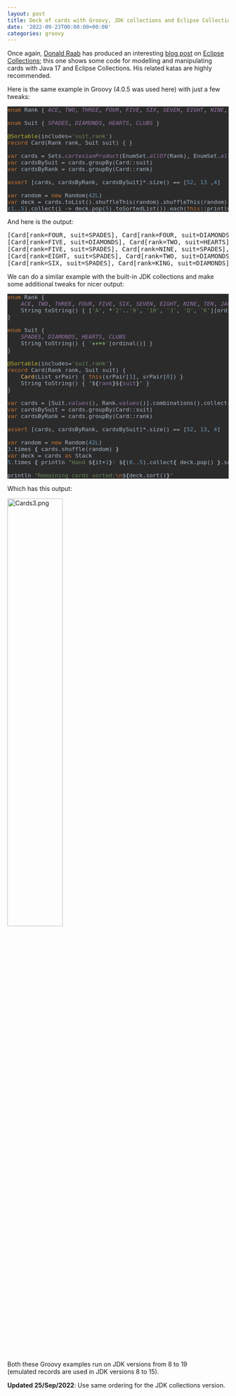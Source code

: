 ```yaml
---
layout: post
title: Deck of cards with Groovy, JDK collections and Eclipse Collections
date: '2022-09-23T00:00:00+00:00'
categories: groovy
---
```

<p>Once again, <a href="https://twitter.com/TheDonRaab" target="_blank">Donald Raab</a> has produced an interesting <a href="https://donraab.medium.com/how-to-create-a-deck-of-cards-using-eclipse-collections-d9838ac430b7" target="_blank">blog post</a> on <a href="https://github.com/eclipse/eclipse-collections" target="_blank">Eclipse Collections</a>;&nbsp;this one shows some code for modelling and manipulating cards with Java 17 and Eclipse Collections. His related katas are highly recommended.</p><p>Here is the same example in Groovy (4.0.5 was used here) with just a few tweaks:</p><pre style="background-color:#2b2b2b;color:#a9b7c6;font-family:'JetBrains Mono',monospace;font-size:9.6pt;"><span style="color:#cc7832;">enum </span>Rank { <span style="color:#9876aa;font-style:italic;">ACE</span>, <span style="color:#9876aa;font-style:italic;">TWO</span>, <span style="color:#9876aa;font-style:italic;">THREE</span>, <span style="color:#9876aa;font-style:italic;">FOUR</span>, <span style="color:#9876aa;font-style:italic;">FIVE</span>, <span style="color:#9876aa;font-style:italic;">SIX</span>, <span style="color:#9876aa;font-style:italic;">SEVEN</span>, <span style="color:#9876aa;font-style:italic;">EIGHT</span>, <span style="color:#9876aa;font-style:italic;">NINE</span>, <span style="color:#9876aa;font-style:italic;">TEN</span>, <span style="color:#9876aa;font-style:italic;">JACK</span>, <span style="color:#9876aa;font-style:italic;">QUEEN</span>, <span style="color:#9876aa;font-style:italic;">KING </span>}<br><br><span style="color:#cc7832;">enum </span>Suit { <span style="color:#9876aa;font-style:italic;">SPADES</span>, <span style="color:#9876aa;font-style:italic;">DIAMONDS</span>, <span style="color:#9876aa;font-style:italic;">HEARTS</span>, <span style="color:#9876aa;font-style:italic;">CLUBS </span>}<br><br><span style="color:#bbb529;">@Sortable</span>(includes=<span style="color:#6a8759;">'suit,rank'</span>)<br><span style="color:#cc7832;">record </span>Card(Rank rank, Suit suit) { }<br><br><span style="color:#cc7832;">var </span>cards = Sets.<span style="color:#9876aa;font-style:italic;">cartesianProduct</span>(EnumSet.<span style="color:#9876aa;font-style:italic;">allOf</span>(Rank), EnumSet.<span style="color:#9876aa;font-style:italic;">allOf</span>(Suit), Card::<span style="color:#cc7832;">new</span>)<br><span style="color:#cc7832;">var </span>cardsBySuit = cards.groupBy(Card::suit)<br><span style="color:#cc7832;">var </span>cardsByRank = cards.groupBy(Card::rank)<br><br><span style="color:#cc7832;">assert </span>[cards, cardsByRank, cardsBySuit]*.size() == [<span style="color:#6897bb;">52</span>, <span style="color:#6897bb;">13 </span>,<span style="color:#6897bb;">4</span>]<br><br><span style="color:#cc7832;">var </span>random = <span style="color:#cc7832;">new </span>Random(<span style="color:#6897bb;">42L</span>)<br><span style="color:#cc7832;">var </span>deck = cards.toList().shuffleThis(random).shuffleThis(random).shuffleThis(random).toStack()<br>(<span style="color:#6897bb;">1</span>..<span style="color:#6897bb;">5</span>).collect(i -&gt; deck.pop(<span style="color:#6897bb;">5</span>).toSortedList()).each(<span style="color:#cc7832;">this</span>::println)<br></pre><p>And here is the output:</p>
<pre>[Card[rank=FOUR, suit=SPADES], Card[rank=FOUR, suit=DIAMONDS], Card[rank=SIX, suit=HEARTS], Card[rank=NINE, suit=CLUBS], Card[rank=JACK, suit=CLUBS]]
[Card[rank=FIVE, suit=DIAMONDS], Card[rank=TWO, suit=HEARTS], Card[rank=FIVE, suit=HEARTS], Card[rank=TEN, suit=CLUBS], Card[rank=QUEEN, suit=CLUBS]]
[Card[rank=FIVE, suit=SPADES], Card[rank=NINE, suit=SPADES], Card[rank=QUEEN, suit=SPADES], Card[rank=THREE, suit=DIAMONDS], Card[rank=TWO, suit=CLUBS]]
[Card[rank=EIGHT, suit=SPADES], Card[rank=TWO, suit=DIAMONDS], Card[rank=EIGHT, suit=DIAMONDS], Card[rank=KING, suit=HEARTS], Card[rank=FIVE, suit=CLUBS]]
[Card[rank=SIX, suit=SPADES], Card[rank=KING, suit=DIAMONDS], Card[rank=THREE, suit=HEARTS], Card[rank=TEN, suit=HEARTS], Card[rank=QUEEN, suit=HEARTS]]
</pre>
<p>We can do a similar example with the built-in JDK collections and make some additional tweaks for nicer output:</p><pre style="background-color:#2b2b2b;color:#a9b7c6;font-family:'JetBrains Mono',monospace;font-size:9.6pt;"><span style="color:#cc7832;">enum </span>Rank {<br>    <span style="color:#9876aa;font-style:italic;">ACE</span>, <span style="color:#9876aa;font-style:italic;">TWO</span>, <span style="color:#9876aa;font-style:italic;">THREE</span>, <span style="color:#9876aa;font-style:italic;">FOUR</span>, <span style="color:#9876aa;font-style:italic;">FIVE</span>, <span style="color:#9876aa;font-style:italic;">SIX</span>, <span style="color:#9876aa;font-style:italic;">SEVEN</span>, <span style="color:#9876aa;font-style:italic;">EIGHT</span>, <span style="color:#9876aa;font-style:italic;">NINE</span>, <span style="color:#9876aa;font-style:italic;">TEN</span>, <span style="color:#9876aa;font-style:italic;">JACK</span>, <span style="color:#9876aa;font-style:italic;">QUEEN</span>, <span style="color:#9876aa;font-style:italic;">KING<br></span><span style="color:#9876aa;font-style:italic;">    </span>String toString() { [<span style="color:#6a8759;">'A'</span>, *<span style="color:#6a8759;">'2'</span>..<span style="color:#6a8759;">'9'</span>, <span style="color:#6a8759;">'10'</span>, <span style="color:#6a8759;">'J'</span>, <span style="color:#6a8759;">'Q'</span>, <span style="color:#6a8759;">'K'</span>][ordinal()] }<br>}<br><br><span style="color:#cc7832;">enum </span>Suit {<br>    <span style="color:#9876aa;font-style:italic;">SPADES</span>, <span style="color:#9876aa;font-style:italic;">DIAMONDS</span>, <span style="color:#9876aa;font-style:italic;">HEARTS</span>, <span style="color:#9876aa;font-style:italic;">CLUBS<br></span><span style="color:#9876aa;font-style:italic;">    </span>String toString() { <span style="color:#6a8759;">'</span><span style="color:#6a8759;font-family:'Courier New',monospace;">♠♦♥♣</span><span style="color:#6a8759;">'</span>[ordinal()] }<br>}<br><br><span style="color:#bbb529;">@Sortable</span>(includes=<span style="color:#6a8759;">'suit,rank'</span>)<br><span style="color:#cc7832;">record </span>Card(Rank rank, Suit suit) {<br>    <span style="color:#ffc66d;">Card</span>(List srPair) { <span style="color:#cc7832;">this</span>(srPair[<span style="color:#6897bb;">1</span>], srPair[<span style="color:#6897bb;">0</span>]) }<br>    String toString() { <span style="color:#6a8759;">"</span>$<span style="font-weight:bold;">{</span><span style="color:#9876aa;">rank</span><span style="font-weight:bold;">}</span>$<span style="font-weight:bold;">{</span><span style="color:#9876aa;">suit</span><span style="font-weight:bold;">}</span><span style="color:#6a8759;">" </span>}<br>}<br><br><span style="color:#cc7832;">var </span>cards = [Suit.<span style="color:#9876aa;font-style:italic;">values</span>(), Rank.<span style="color:#9876aa;font-style:italic;">values</span>()].combinations().collect(Card::<span style="color:#cc7832;">new</span>)<br><span style="color:#cc7832;">var </span>cardsBySuit = cards.groupBy(Card::suit)<br><span style="color:#cc7832;">var </span>cardsByRank = cards.groupBy(Card::rank)<br><br><span style="color:#cc7832;">assert </span>[cards, cardsByRank, cardsBySuit]*.size() == [<span style="color:#6897bb;">52</span>, <span style="color:#6897bb;">13</span>, <span style="color:#6897bb;">4</span>]<br><br><span style="color:#cc7832;">var </span>random = <span style="color:#cc7832;">new </span>Random(<span style="color:#6897bb;">42L</span>)<br><span style="color:#6897bb;">3</span>.times <span style="font-weight:bold;">{ </span>cards.shuffle(random) <span style="font-weight:bold;">}<br></span><span style="color:#cc7832;">var </span>deck = cards <span style="color:#cc7832;">as </span>Stack<br><span style="color:#6897bb;">5</span>.times <span style="font-weight:bold;">{ </span>println <span style="color:#6a8759;">"Hand </span>$<span style="font-weight:bold;">{</span>it+<span style="color:#6897bb;">1</span><span style="font-weight:bold;">}</span><span style="color:#6a8759;">: </span>$<span style="font-weight:bold;">{</span>(<span style="color:#6897bb;">0</span>..<span style="color:#6897bb;">5</span>).collect<span style="font-weight:bold;">{ </span>deck.pop() <span style="font-weight:bold;">}</span>.sort()<span style="font-weight:bold;">}</span><span style="color:#6a8759;">" </span><span style="font-weight:bold;">}<br></span><span style="font-weight:bold;"><br></span>println <span style="color:#6a8759;">"Remaining cards sorted:</span><span style="color:#cc7832;">\n</span>$<span style="font-weight:bold;">{</span>deck.sort()<span style="font-weight:bold;">}</span><span style="color:#6a8759;">"</span></pre>
<p>Which has this output:</p>
<p><img style="width:50%" src="https://blogs.apache.org/groovy/mediaresource/f519b2c3-c303-429e-b34e-97e6eac94253" alt="Cards3.png"><br></p>
<p>Both these Groovy examples run on JDK versions from 8 to 19<br>(emulated records are used in JDK versions 8 to 15).</p><p><b>Updated 25/Sep/2022</b>: Use same ordering for the JDK collections version.</p>
